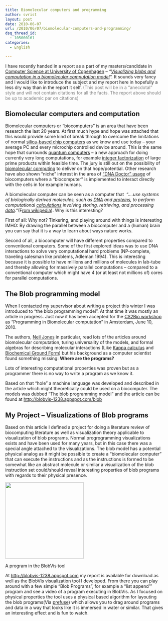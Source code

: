 ```yaml
---
title: Biomolecular computers and programming
author: svrist
layout: post
date: 2010-06-07
url: /2010/06/07/biomolecular-computers-and-programming/
dsq_thread_id:
  - 105000161
categories:
  - English

---
```

I have recently handed in a report as a part of my masters/candidate in <a href="http://www.diku.dk" target="_blank">Computer Science at University of Copenhagen</a> &#8211; _&#8220;<a title="BlobVis visualization tool" href="http://blobvis-1238.appspot.com" target="_blank">Visualizing blobs and computation in a biomolecular computation model</a>&#8220;._ It sounds very fancy and I would like to introduce the subject and my report here in hopefully a less dry way than in the report it self. <span style="color: #808080;">(This post will be in a &#8220;anecdotal&#8221; style and will not contain citations for all the facts. The report above should be up to academic par on citations)</span>

## Biomolecular computers and computation

Biomolecular computers or &#8220;biocomputers&#8221; is an area that have been research the last 20 years. At first much hype and hope was attached that this would provide some kind of break through to overcome the limitations of normal <a title="Wikipedia: Chip Computers" href="http://en.wikipedia.org/wiki/Computer_chips" target="_blank">silica-based chip computers</a> as we know and use today &#8211; your average PC and every microchip controlled device around. This is the same hope that surrounds <a title="Wikipedia: Quantum Computer" href="http://en.wikipedia.org/wiki/Quantum_computer" target="_blank">quantum computers</a> &#8211; a new approach for doing currently very long computations, for example <a title="Wikipedia: Integer Factorization" href="http://en.wikipedia.org/wiki/Integer_factorization" target="_blank">integer factorization</a> of large prime products within feasible time. The jury is still out on the possibility of [biomolecular computing][1] to deliver on that hope/potential. Other research have also shown &#8220;niche&#8221; interest in the area of <a title="Scientific american: Bringing DNA Computers to life" href="http://www.scientificamerican.com/article.cfm?id=bringing-dna-computers-to" target="_blank">&#8220;DNA Doctor&#8221; usage</a> of biocomputers where a &#8220;biocomputer&#8221; is implemented to interact directly with the cells in for example humans.

A biomolecular computer can be seen as a computer that  &#8220;._&#8230;use systems of biologically derived molecules, such as_ [_DNA_][2] _and_ [_proteins_][3]_, to perform computational_ [_calculations_][4] _involving storing, retrieving, and processing_ [_data_][5]_._&#8220;(F<a href="http://en.wikipedia.org/wiki/Biomolecular_computing" target="_blank">rom wikipedia</a>). Why is this interesting?

First of all: Why not? Tinkering, and playing around with things is interesting IMHO: By drawing the parallel between a biocomputer and a (human) brain you can say that it is a way to learn about ways nature works.

Second of all, a biocomputer will have different properties compared to conventional computers. Some of the first explored ideas was to use DNA interactions to solve very computational hard problems (NP-complete, traveling salesman like problems, Adleman 1994). This is interesting because it is possible to have millions and millions of molecules in lab-tube and thereby allowing for massively parallel computations &#8211; compared to a conventional computer which might have 4 (or at least not millions of) cores for parallel computations.

## The Blob programming model

When I contacted my supervisor about writing a project this winter I was introduced to &#8220;the blob programming model&#8221;. At that time it was mostly an article in progress. Just now it has been accepted for the <a title="CS2Bio programme. 10.30 Programming in Biomolecular computation" href="http://cs2bio10.di.unito.it/programme.html" target="_blank">CS2Bio workshop</a> as &#8220;Programming in Biomolecular computation&#8221; in Amsterdam, June 10, 2010.

The authors, <a title="Neil Jones page" href="http://www.diku.dk/hjemmesider/ansatte/neil/" target="_blank">Neil Jones</a> in particular, read lots of the articles around biomolecular computation, turing universality of the models, and formal algebras for describing molecular interactions (Like <a title="Kappa" href="Formal Molecular Biology" target="_blank">Kappa calculus</a> and <a title="Cardelli" href="http://lucacardelli.name/indexPapers.html#TuringUniversalityOfBGF" target="_blank">Biochemical Ground Form</a>) but his background as a computer scientist found something missing: **Where are the programs?**

Lots of interesting computational properties was proven but as a programmer there is no way to write a program as we know it.

Based on that &#8220;hole&#8221; a machine language was developed and described in the article which might theoretically could be used on a biocomputer. The models was dubbed &#8220;The blob programming model&#8221; and the article can be found at <a href="http://blobvis-1238.appspot.com/blob" target="_blank">http://blobvis-1238.appspot.com/blob</a>

## My Project &#8211; Visualizations of Blob programs

Based on this article I defined a project for doing a literature review of biocomputing literature as well as visualization theory applicable to visualization of blob programs. Normal progrogramming visualizations exists and have been used for many years, but in this case there was a special angle attached to the visualizations. The blob model has a potential physical analog as it might be possible to create a &#8220;biomolecular computer&#8221; that can execute the instructions and as the instructions is formed to be somewhat like an abstract molecule or similar a visualization of the blob instruction set could/should reveal interesting properties of blob programs with regards to their physical presence.

<div style="width: 260px" class="wp-caption alignleft">
  <a href="http://blobvis-1238.appspot.com/screenshots"><img title="A blob program" src="http://blobvis-1238.appspot.com/static/thumb_largedata-play.jpg" alt="" width="250" height="243" /></a>
  
  <p class="wp-caption-text">
    A program in the BlobVis tool
  </p>
</div>

At <a title="Blobvis site" href="http://blobvis-1238.appspot.com" target="_self">http://blobvis-1238.appspot.com</a> my report is available for download as well as the BlobVis visualization tool I developed. From there you can play around with a few simple &#8220;Blob Programs&#8221;, for example a &#8220;list append'&#8221; program and see a video of a program executing in BlobVis. As I focused on physical properties the tool uses a physical based algorithm for layouting the blob programs(Via <a href="http://prefuse.org" target="_blank">prefuse</a>) which allows you to drag around programs and data in a way that looks like it is immersed in water or similar. That gives an interesting effect and is fun to watch.

 [1]: http://en.wikipedia.org/wiki/Biomolecular_computing
 [2]: http://en.wikipedia.org/wiki/DNA "DNA"
 [3]: http://en.wikipedia.org/wiki/Proteins "Proteins"
 [4]: http://en.wikipedia.org/wiki/Calculation "Calculation"
 [5]: http://en.wikipedia.org/wiki/Data "Data"